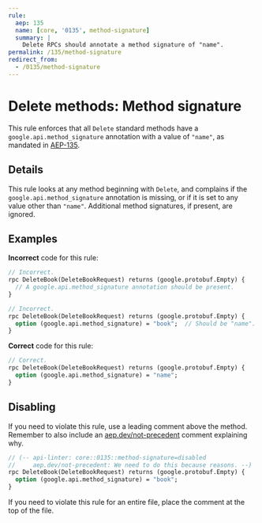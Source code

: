 ```yaml
---
rule:
  aep: 135
  name: [core, '0135', method-signature]
  summary: |
    Delete RPCs should annotate a method signature of "name".
permalink: /135/method-signature
redirect_from:
  - /0135/method-signature
---
```


# Delete methods: Method signature

This rule enforces that all `Delete` standard methods have a
`google.api.method_signature` annotation with a value of `"name"`, as mandated
in [AEP-135][].

## Details

This rule looks at any method beginning with `Delete`, and complains if the
`google.api.method_signature` annotation is missing, or if it is set to any
value other than `"name"`. Additional method signatures, if present, are
ignored.

## Examples

**Incorrect** code for this rule:

```proto
// Incorrect.
rpc DeleteBook(DeleteBookRequest) returns (google.protobuf.Empty) {
  // A google.api.method_signature annotation should be present.
}
```

```proto
// Incorrect.
rpc DeleteBook(DeleteBookRequest) returns (google.protobuf.Empty) {
  option (google.api.method_signature) = "book";  // Should be "name".
}
```

**Correct** code for this rule:

```proto
// Correct.
rpc DeleteBook(DeleteBookRequest) returns (google.protobuf.Empty) {
  option (google.api.method_signature) = "name";
}
```

## Disabling

If you need to violate this rule, use a leading comment above the method.
Remember to also include an [aep.dev/not-precedent][] comment explaining why.

```proto
// (-- api-linter: core::0135::method-signature=disabled
//     aep.dev/not-precedent: We need to do this because reasons. --)
rpc DeleteBook(DeleteBookRequest) returns (google.protobuf.Empty) {
  option (google.api.method_signature) = "book";
}
```

If you need to violate this rule for an entire file, place the comment at the
top of the file.

[aep-135]: https://aep.dev/135
[aep.dev/not-precedent]: https://aep.dev/not-precedent
